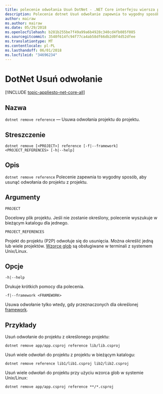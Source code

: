 ```yaml
---
title: polecenie odwołania Usuń DotNet - .NET Core interfejsu wiersza polecenia
description: Polecenie dotnet Usuń odwołanie zapewnia to wygodny sposób, aby usunąć odwołania projektu do projektu.
author: mairaw
ms.author: mairaw
ms.date: 05/29/2018
ms.openlocfilehash: b281b255be7f49a99a6b4928c340cd4fb085f085
ms.sourcegitcommit: 3540f614fc94f77ca4ab58df66db2d0f4d52dfee
ms.translationtype: MT
ms.contentlocale: pl-PL
ms.lasthandoff: 06/01/2018
ms.locfileid: "34696234"
---
```

# <a name="dotnet-remove-reference"></a>DotNet Usuń odwołanie

[!INCLUDE [topic-appliesto-net-core-all](../../../includes/topic-appliesto-net-core-all.md)]

## <a name="name"></a>Nazwa

`dotnet remove reference` — Usuwa odwołania projektu do projektu.

## <a name="synopsis"></a>Streszczenie

`dotnet remove [<PROJECT>] reference [-f|--framework] <PROJECT_REFERENCES> [-h|--help]`

## <a name="description"></a>Opis

`dotnet remove reference` Polecenie zapewnia to wygodny sposób, aby usunąć odwołania do projektu z projektu.

## <a name="arguments"></a>Argumenty

`PROJECT`

Docelowy plik projektu. Jeśli nie zostanie określony, polecenie wyszukuje w bieżącym katalogu dla jednego.

`PROJECT_REFERENCES`

Projekt do projektu (P2P) odwołuje się do usunięcia. Można określić jedną lub wiele projektów. [Wzorce glob](https://en.wikipedia.org/wiki/Glob_(programming)) są obsługiwane w terminali z systemem Unix/Linux.

## <a name="options"></a>Opcje

`-h|--help`

Drukuje krótkich pomocy dla polecenia.

`-f|--framework <FRAMEWORK>`

Usuwa odwołanie tylko wtedy, gdy przeznaczonych dla określonej [framework](../../standard/frameworks.md).

## <a name="examples"></a>Przykłady

Usuń odwołanie do projektu z określonego projektu:

`dotnet remove app/app.csproj reference lib/lib.csproj`

Usuń wiele odwołań do projektu z projektu w bieżącym katalogu:

`dotnet remove reference lib1/lib1.csproj lib2/lib2.csproj`

Usuń wiele odwołań do projektu przy użyciu wzorca glob w systemie Unix/Linux:

`dotnet remove app/app.csproj reference **/*.csproj`
